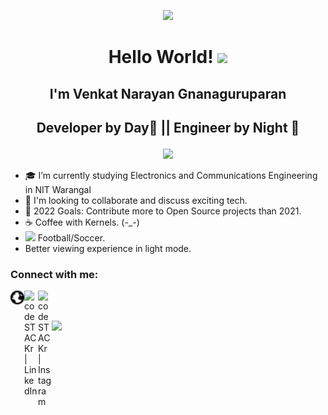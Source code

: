 <p align = "center"> <a href="https://vnkt777.nicepage.io"><img src="VNG.gif" width="170px"></a>

# <p align="center">  Hello World! <img src="https://media.giphy.com/media/hvRJCLFzcasrR4ia7z/giphy.gif" width="25px">
## <p align="center"> I'm Venkat Narayan Gnanaguruparan 
## <p align="center"> Developer by Day🌅 || Engineer by Night 🌇
<p align="center"> <img src="exp1font.gif" width="350" >

- 🎓 I’m currently studying Electronics and Communications Engineering in NIT Warangal 
- 🤝 I'm looking to collaborate and discuss exciting tech. 
- 🎯 2022 Goals: Contribute more to Open Source projects than 2021.
- ☕ Coffee with Kernels. (-_-)
- <img src="Arsenal.png" width="20px"> Football/Soccer.
- Better viewing experience in light mode.
### Connect with me: 

[<img align="left" alt="codeSTACKr.com" width="22px" src="https://raw.githubusercontent.com/iconic/open-iconic/master/svg/globe.svg" />][website]
[<img align="left" alt="codeSTACKr | LinkedIn" width="22px" src="https://cdn.jsdelivr.net/npm/simple-icons@v3/icons/linkedin.svg" />][linkedin]
[<img align="left" alt="codeSTACKr | Instagram" width="22px" src="https://cdn.jsdelivr.net/npm/simple-icons@v3/icons/instagram.svg" />][instagram]


<br />


[website]: https://vnkt777.nicepage.io
[instagram]: https://instagram.com/venkatnarayan.g
[linkedin]: https://linkedin.com/in/vnkt777
</br>
![](https://komarev.com/ghpvc/?username=VNKT777)
